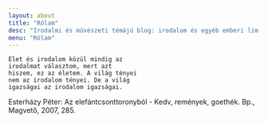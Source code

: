 ```yaml
---
layout: about
title: "Rólam"
desc: "Irodalmi és művészeti témájú blog: irodalom és egyéb emberi lim-lomok. Utánam, olvasó!"
menu: "Rólam"
---
```


	Élet és irodalom közül mindig az
	irodalmat választom, mert azt
	hiszem, ez az életem. A világ tényei
	nem az irodalom tényei. De a világ
	igazságai az irodalom igazságai.

Esterházy Péter: Az elefántcsonttoronyból - Kedv, remények, goethék. Bp., Magvető, 2007, 285.

